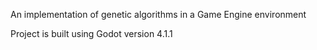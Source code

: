 An implementation of genetic algorithms in a Game Engine environment

Project is built using Godot version 4.1.1